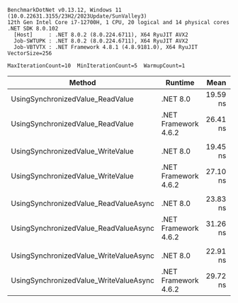 ```

BenchmarkDotNet v0.13.12, Windows 11 (10.0.22631.3155/23H2/2023Update/SunValley3)
12th Gen Intel Core i7-12700H, 1 CPU, 20 logical and 14 physical cores
.NET SDK 8.0.102
  [Host]     : .NET 8.0.2 (8.0.224.6711), X64 RyuJIT AVX2
  Job-SWTUPK : .NET 8.0.2 (8.0.224.6711), X64 RyuJIT AVX2
  Job-VBTVTX : .NET Framework 4.8.1 (4.8.9181.0), X64 RyuJIT VectorSize=256

MaxIterationCount=10  MinIterationCount=5  WarmupCount=1  

```

| Method                                 | Runtime              |     Mean |    Error |   StdDev | Ratio | RatioSD |
|----------------------------------------|----------------------|---------:|---------:|---------:|------:|--------:|
| UsingSynchronizedValue_ReadValue       | .NET 8.0             | 19.59 ns | 0.367 ns | 0.218 ns |  1.00 |    0.00 |
| UsingSynchronizedValue_ReadValue       | .NET Framework 4.6.2 | 26.41 ns | 0.737 ns | 0.488 ns |  1.34 |    0.02 |
|                                        |                      |          |          |          |       |         |
| UsingSynchronizedValue_WriteValue      | .NET 8.0             | 19.45 ns | 0.225 ns | 0.080 ns |  1.00 |    0.00 |
| UsingSynchronizedValue_WriteValue      | .NET Framework 4.6.2 | 27.10 ns | 0.443 ns | 0.197 ns |  1.39 |    0.01 |
|                                        |                      |          |          |          |       |         |
| UsingSynchronizedValue_ReadValueAsync  | .NET 8.0             | 23.83 ns | 0.674 ns | 0.353 ns |  1.00 |    0.00 |
| UsingSynchronizedValue_ReadValueAsync  | .NET Framework 4.6.2 | 31.26 ns | 0.669 ns | 0.442 ns |  1.31 |    0.01 |
|                                        |                      |          |          |          |       |         |
| UsingSynchronizedValue_WriteValueAsync | .NET 8.0             | 22.91 ns | 1.598 ns | 1.057 ns |  1.00 |    0.00 |
| UsingSynchronizedValue_WriteValueAsync | .NET Framework 4.6.2 | 29.72 ns | 0.572 ns | 0.254 ns |  1.33 |    0.04 |
